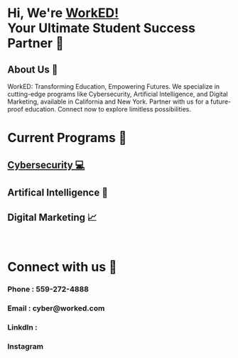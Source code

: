 <h1>Hi, We're <a href="https://worked.com"> WorkED! </a>  <br>Your Ultimate Student Success Partner 🥇</a>

  <h2> About Us 📄  </h2>

 <p1> WorkED: Transforming Education, Empowering Futures. We specialize in cutting-edge programs like Cybersecurity, Artificial Intelligence, and Digital Marketing, available in California and New York. Partner with us for a future-proof education. Connect now to explore limitless possibilities.</p1>




<h1> Current Programs 🏫 </h1>

<h2> <a href="https://github.com/WorkED123/cybersecurity"> Cybersecurity 💻</a> </h2>
<h2> Artifical Intelligence 🧠</h2>
<h2>Digital Marketing 📈</h2>


<br>

<h1> Connect with us 🙌 </h1>

<h3> Phone : 559-272-4888</h3>
<h3> Email : cyber@worked.com</h3>
<h3>Linkdln : </h3>
<h3> Instagram</h3>





